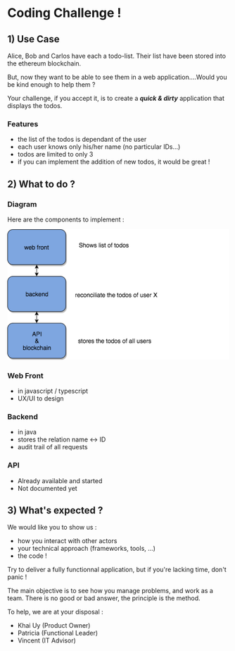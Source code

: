 # Coding Challenge !

## 1) Use Case
Alice, Bob and Carlos have each a todo-list.
Their list have been stored into the ethereum blockchain.

But, now they want to be able to see them in a web application....Would you be kind enough to help them ?

Your challenge, if you accept it, is to create a **_quick & dirty_** application that displays the todos.

### Features
*  the list of the todos is dependant of the user
*  each user knows only his/her name (no particular IDs...)
*  todos are limited to only 3
*  if you can implement the addition of new todos, it would be great !

## 2) What to do ?

### Diagram
Here are the components to implement :

![alt text](https://github.com/bp2s/codingchallenge/blob/master/Diagram.png "Diagram")

### Web Front
* in javascript / typescript
* UX/UI to design

### Backend
* in java
* stores the relation name <-> ID
* audit trail of all requests

### API
* Already available and started
* Not documented yet

## 3) What's expected ?

We would like you to show us :
* how you interact with other actors
* your technical approach (frameworks, tools, ...)
* the code !

Try to deliver a fully functionnal application, but if you're lacking time, don't panic ! 

The main objective is to see how you manage problems, and work as a team. There is no good or bad answer, the principle is the method.

To help, we are at your disposal :
* Khai Uy (Product Owner)
* Patricia (Functional Leader)
* Vincent (IT Advisor) 